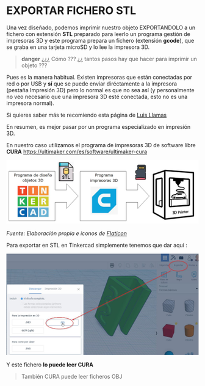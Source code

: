 # EXPORTAR FICHERO STL

Una vez diseñado, podemos imprimir nuestro objeto EXPORTANDOLO a un fichero con extensión **STL** preparado para leerlo un programa gestión de impresoras 3D y este programa prepara un fichero (extensión **gcode**), que se graba en una tarjeta microSD y lo lee la impresora 3D.

>**danger**
>¿¿¿ Cómo ??? ¿¿ tantos pasos hay que hacer para imprimir un objeto ???

Pues es la manera habitual. Existen impresoras que están conectadas por red o por USB y **sí** que se puede enviar diréctamente a la impresora (pestaña Impresión 3D) pero lo normal es que no sea así (y personalmente no veo necesario que una impresora 3D esté conectada, esto no es una impresora normal).

Si quieres saber más te recomiendo esta página de [Luis Llamas](https://www.luisllamas.es/como-funciona-una-impresora-3d-fff/)

En resumen, es mejor pasar por un programa especializado en impresión 3D.

En nuestro caso utilizamos el programa de impresoras 3D de software libre **CURA** https://ultimaker.com/es/software/ultimaker-cura

![](/assets/cura2.jpg)

_Fuente: Elaboración propia e iconos de [Flaticon](https://www.flaticon.es/)_

Para exportar en STL en Tinkercad simplemente tenemos que dar aquí :

![](/assets/cura1.jpg)

Y este fichero **lo puede leer CURA**

>También CURA puede leer ficheros OBJ
